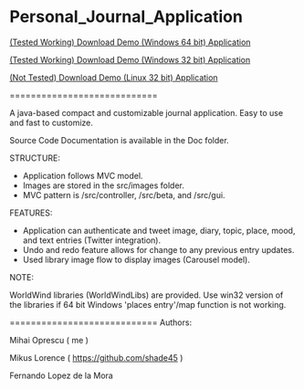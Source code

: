 Personal_Journal_Application
============================

[(Tested Working) Download Demo (Windows 64 bit) Application](https://github.com/penguinsource/Personal_Journal_Application/blob/master/demo/Demo(64bit).jar?raw=true)

[(Tested Working) Download Demo (Windows 32 bit) Application](https://github.com/penguinsource/Personal_Journal_Application/blob/master/demo/Demo(Win32bit).jar?raw=true)

[(Not Tested) Download Demo (Linux 32 bit) Application](https://github.com/penguinsource/Personal_Journal_Application/blob/master/demo/Demo(Linux32bit).jar?raw=true)

============================

A java-based compact and customizable journal application. Easy to use and fast to customize.

Source Code Documentation is available in the Doc folder.

STRUCTURE:

- Application follows MVC model.
- Images are stored in the src/images folder.
- MVC pattern is /src/controller, /src/beta, and /src/gui.

FEATURES:

- Application can authenticate and tweet image, diary, topic, place, mood, and text entries (Twitter integration).
- Undo and redo feature allows for change to any previous entry updates.
- Used library image flow to display images (Carousel model).

NOTE:

WorldWind libraries (WorldWindLibs) are provided. Use win32 version of the libraries if 64 bit Windows 'places entry'/map function is not working.


============================
Authors:

Mihai Oprescu ( me )

Mikus Lorence ( https://github.com/shade45 )

Fernando Lopez de la Mora